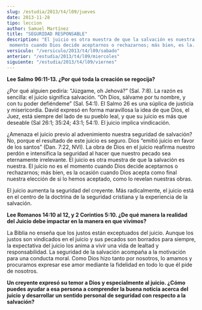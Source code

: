 ```yaml
---
slug: /estudia/2013/t4/l09/jueves
date: 2013-11-28
tipo: leccion
author: Samuel Martínez
title: "SEGURIDAD RESPONSABLE"
description: "El juicio es otra muestra de que la salvación es nuestra. El juicio no es el momento cuando Dios decide aceptarnos o rechazarnos; más bien, es la..."
versiculo: "/versiculo/2013/t4/l09/sabado"
anterior: "/estudia/2013/t4/l09/miercoles"
siguiente: "/estudia/2013/t4/l09/viernes"
---
```


**Lee Salmo 96:11-13. ¿Por qué toda la creación se regocija?**

¿Por qué alguien pediría: “Júzgame, oh Jehová?” (Sal. 7:8). La razón es sencilla: el juicio significa salvación. “Oh Dios, sálvame por tu nombre, y con tu poder defiéndeme” (Sal. 54:1). El Salmo 26 es una súplica de justicia y misericordia. David expresó en forma maravillosa la idea de que Dios, el Juez, está siempre del lado de su pueblo leal, y que su juicio es más que deseable (Sal 26:1; 35:24; 43:1; 54:1). El juicio implica vindicación.

¿Amenaza el juicio previo al advenimiento nuestra seguridad de salvación? No, porque el resultado de este juicio es seguro. Dios “emitió juicio en favor de los santos” (Dan. 7:22, NVI). La obra de Dios en el juicio reafirma nuestro perdón e intensifica la seguridad al hacer que nuestro pecado sea eternamente irrelevante. El juicio es otra muestra de que la salvación es nuestra. El juicio no es el momento cuando Dios decide aceptarnos o rechazarnos; más bien, es la ocasión cuando Dios acepta como final nuestra elección de si lo hemos aceptado, como lo revelan nuestras obras.

El juicio aumenta la seguridad del creyente. Más radicalmente, el juicio está en el centro de la doctrina de la seguridad cristiana y la experiencia de la salvación.

**Lee Romanos 14:10 al 12, y 2 Corintios 5:10. ¿De qué manera la realidad del Juicio debe impactar en la manera en que vivimos?**

La Biblia no enseña que los justos están exceptuados del juicio. Aunque los justos son vindicados en el juicio y sus pecados son borrados para siempre, la expectativa del juicio los anima a vivir una vida de lealtad y responsabilidad. La seguridad de la salvación acompaña a la motivación para una conducta moral. Como Dios hizo tanto por nosotros, lo amamos y procuramos expresar ese amor mediante la fidelidad en todo lo que él pide de nosotros.

**Un creyente expresó su temor a Dios y especialmente al juicio. ¿Cómo puedes ayudar a esa persona a comprender la buena noticia acerca del juicio y desarrollar un sentido personal de seguridad con respecto a la salvación?**
